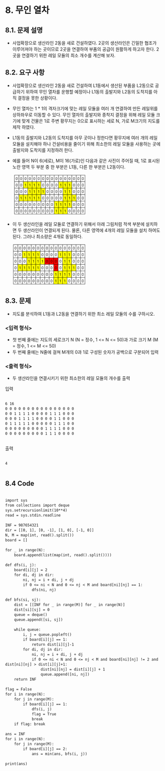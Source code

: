 # 8. 무인 열차
## 8.1. 문제 설명
- 사업확장으로 생산라인 2동을 새로 건설하였다. 2곳의 생산라인은 긴밀한 협조가 이루어져야 하는 곳이므로 2곳을 연결하여 부품의 공급이 원활하게 하고자 한다. 2곳을 연결하기 위한 레일 모듈의 최소 개수를 계산해 보자.

## 8.2. 요구 사항
- 사업확장으로 생산라인 2동을 새로 건설하여 L1동에서 생산된 부품을 L2동으로 공급하기 위하여 무인 열차를 운행할 예정이나 L1동의 출발지와 L2동의 도착지를 아직 결정을 못한 상황이다.

- 무인 열차는 1 * 1의 격자크기에 맞는 레일 모듈을 여러 개 연결하여 만든 레일위를
 상하좌우로 이동할 수 있다. 무인 열차의 출발지와 종착지 결정을 위해 레일 모듈 크기에 맞게 건물은 1로 주변 황무지는 0으로 표시하는 세로 N, 가로 M크기의 지도를 제작 하였다.

- L1동의 출발지와 L2동의 도착지를 아무 곳이나 정한다면 황무지에 여러 개의 레일 모듈을 설치해야 하나 건설비용을 줄이기 위해 최소한의 레일 모듈을 사용하는 곳에 출발지와 도착지를 지정하려 한다.

- 예를 들어 N이 6(세로), M이 16(가로)인 다음과 같은 사진이 주어질 때, 1로 표시된 노란 영역 두 부분 중 한 부분은 L1동, 다른 한 부분은 L2동이다.
    
    <img src="../image/MT1.PNG" width="50%" height="50%"></img>

- 이 두 생산라인을 레일 모듈로 연결하기 위해서 아래 그림처럼 적색 부분에 설치하면 두 생산라인이 연결되게 된다. 물론, 다른 영역에 4개의 레일 모듈을 설치 하여도 된다. 그러나 최소량은 4개로 동일하다.

    <img src="../image/MT2.PNG" width="50%" height="50%"></img>

## 8.3. 문제
- 지도를 분석하여 L1동과 L2동을 연결하기 위한 최소 레일 모듈의 수를 구하시오.

### <입력 형식>
- 첫 번째 줄에는 지도의 세로크기 N (N = 정수, 1 <= N <= 50)과 가로 크기 M (M = 정수, 1 <= M <= 50)
- 두 번째 줄에는 N줄에 걸쳐 M개의 0과 1로 구성된 숫자가 공백으로 구분되어 입력

### <출력 형식>
- 두 생산라인을 연결시키기 위한 최소한의 레일 모듈의 개수를 출력

입력
<pre>
<code>
6 16
0 0 0 0 0 0 0 0 0 0 0 0 0 0 0 0 
0 0 1 1 1 1 0 0 0 0 1 1 1 0 0 0 
0 0 0 1 1 1 1 0 0 0 0 1 1 0 0 0 
0 1 1 1 1 1 0 0 0 0 0 1 1 1 0 0 
0 0 0 0 0 0 0 0 0 1 1 1 1 0 0 0 
0 0 0 0 0 0 0 0 0 1 1 1 0 0 0 0 
</code>
</pre>

출력
<pre>
<code>
4
</code>
</pre>

## 8.4 Code
<pre>
<code>
import sys
from collections import deque
sys.setrecursionlimit(10**4)
read = sys.stdin.readline

INF = 987654321
dir = [[0, 1], [0, -1], [1, 0], [-1, 0]]
N, M = map(int, read().split())
board = []

for _ in range(N):
    board.append(list(map(int, read().split())))

def dfs(i, j):
    board[i][j] = 2
    for di, dj in dir:
        ni, nj = i + di, j + dj
        if 0 <= ni < N and 0 <= nj < M and board[ni][nj] == 1:
            dfs(ni, nj)

def bfs(si, sj):
    dist = [[INF for _ in range(M)] for _ in range(N)]
    dist[si][sj] = 0
    queue = deque()
    queue.append([si, sj])
    
    while queue:
        i, j = queue.popleft()
        if board[i][j] == 1:
            return dist[i][j]-1
        for di, dj in dir:
            ni, nj = i + di, j + dj
            if 0 <= ni < N and 0 <= nj < M and board[ni][nj] != 2 and dist[ni][nj] > dist[i][j]+1:
                dist[ni][nj] = dist[i][j] + 1
                queue.append([ni, nj])
    return INF

flag = False
for i in range(N):
    for j in range(M):
        if board[i][j] == 1:
            dfs(i, j)
            flag = True
            break
    if flag: break

ans = INF
for i in range(N):
    for j in range(M):
        if board[i][j] == 2:
            ans = min(ans, bfs(i, j))

print(ans)
</code>
</pre>
